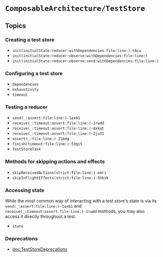 # ``ComposableArchitecture/TestStore``

## Topics

### Creating a test store

- ``init(initialState:reducer:withDependencies:file:line:)-t6cu``
- ``init(initialState:reducer:observe:withDependencies:file:line:)``
- ``init(initialState:reducer:observe:send:withDependencies:file:line:)``

### Configuring a test store

- ``dependencies``
- ``exhaustivity``
- ``timeout``

### Testing a reducer

- ``send(_:assert:file:line:)-1ax61``
- ``receive(_:timeout:assert:file:line:)-1rwdd``
- ``receive(_:timeout:assert:file:line:)-8xkqt``
- ``receive(_:timeout:assert:file:line:)-2ju31``
- ``assert(_:file:line:)-21bdg``
- ``finish(timeout:file:line:)-53gi5``
- ``TestStoreTask``

### Methods for skipping actions and effects

- ``skipReceivedActions(strict:file:line:)-a4ri``
- ``skipInFlightEffects(strict:file:line:)-5hbsk``

### Accessing state

While the most common way of interacting with a test store's state is via its ``send(_:assert:file:line:)-1ax61`` and ``receive(_:timeout:assert:file:line:)-1rwdd`` methods, you may also access it directly throughout a test.

- ``state``

### Deprecations

- <doc:TestStoreDeprecations>

